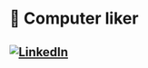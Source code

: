 # 🔭 Computer liker


## [![LinkedIn](https://img.shields.io/badge/LinkedIn-%230077B5.svg?logo=linkedin&logoColor=white)](https://linkedin.com/in/https://www.linkedin.com/in/iolo-jones/) 

<!-- Proudly created with GPRM ( https://gprm.itsvg.in ) -->
